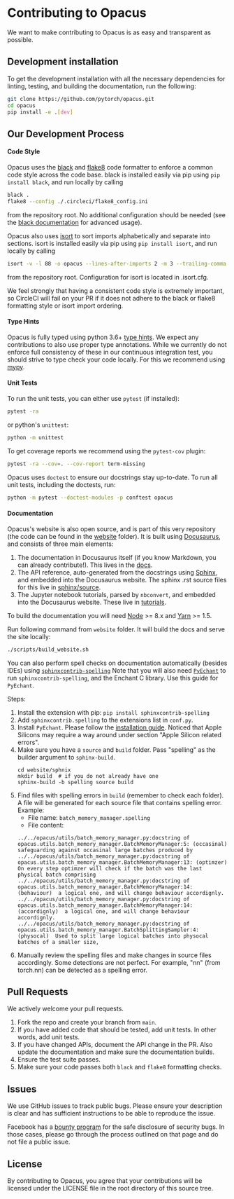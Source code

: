 # Contributing to Opacus

We want to make contributing to Opacus is as easy and transparent as possible.


## Development installation

To get the development installation with all the necessary dependencies for
linting, testing, and building the documentation, run the following:
```bash
git clone https://github.com/pytorch/opacus.git
cd opacus
pip install -e .[dev]
```


## Our Development Process

#### Code Style

Opacus uses the [black](https://github.com/ambv/black) and [flake8](https://github.com/PyCQA/flake8) code formatter to
enforce a common code style across the code base. black is installed easily via
pip using `pip install black`, and run locally by calling
```bash
black .
flake8 --config ./.circleci/flake8_config.ini
```
from the repository root. No additional configuration should be needed (see the
[black documentation](https://black.readthedocs.io/en/stable/installation_and_usage.html#usage)
for advanced usage).

Opacus also uses [isort](https://github.com/timothycrosley/isort) to sort imports
alphabetically and separate into sections. isort is installed easily via
pip using `pip install isort`, and run locally by calling
```bash
isort -v -l 88 -o opacus --lines-after-imports 2 -m 3 --trailing-comma  .
```
from the repository root. Configuration for isort is located in .isort.cfg.

We feel strongly that having a consistent code style is extremely important, so
CircleCI will fail on your PR if it does not adhere to the black or flake8 formatting style or isort import ordering.


#### Type Hints

Opacus is fully typed using python 3.6+
[type hints](https://www.python.org/dev/peps/pep-0484/).
We expect any contributions to also use proper type annotations.
While we currently do not enforce full consistency of these in our continuous integration
test, you should strive to type check your code locally. For this we recommend
using [mypy](http://mypy-lang.org/).


#### Unit Tests

To run the unit tests, you can either use `pytest` (if installed):
```bash
pytest -ra
```
or python's `unittest`:
```bash
python -m unittest
```

To get coverage reports we recommend using the `pytest-cov` plugin:
```bash
pytest -ra --cov=. --cov-report term-missing
```

Opacus uses `doctest` to ensure our docstrings stay up-to-date. To run all unit tests, including the doctests, run:
```bash
python -m pytest --doctest-modules -p conftest opacus
```


#### Documentation
Opacus's website is also open source, and is part of this very repository (the
code can be found in the [website](/website/) folder).
It is built using [Docusaurus](https://docusaurus.io/), and consists of three
main elements:

1. The documentation in Docusaurus itself (if you know Markdown, you can
   already contribute!). This lives in the [docs](/docs/).
2. The API reference, auto-generated from the docstrings using
   [Sphinx](http://www.sphinx-doc.org), and embedded into the Docusaurus website.
   The sphinx .rst source files for this live in [sphinx/source](/sphinx/source/).
3. The Jupyter notebook tutorials, parsed by `nbconvert`, and embedded into the
   Docusaurus website. These live in [tutorials](/tutorials/).

To build the documentation you will need [Node](https://nodejs.org/en/) >= 8.x
and [Yarn](https://yarnpkg.com/en/) >= 1.5.

Run following command from `website` folder. It will build the docs and serve the site locally:
```bash
./scripts/build_website.sh
```

You can also perform spell checks on documentation automatically (besides IDEs) using [```sphinxcontrib-spelling```](https://sphinxcontrib-spelling.readthedocs.io/en/latest/install.html)
Note that you will also need [```PyEchant```](https://pyenchant.github.io/pyenchant/) to run ```sphinxcontrib-spelling```, and the Enchant C library. Use this guide for ```PyEchant```. 

Steps:
1. Install the extension with pip: ```pip install sphinxcontrib-spelling```
2. Add ```sphinxcontrib.spelling``` to the extensions list in ```conf.py```.
3. Install ```PyEchant```. Please follow the [installation guide](https://pyenchant.github.io/pyenchant/install.html). Noticed that Apple Silicons may require a way around under section "Apple Silicon related errors".
4. Make sure you have a ```source``` and ```build``` folder. Pass "spelling" as the builder argument to ```sphinx-build```.
   ```
   cd website/sphnix
   mkdir build  # if you do not already have one
   sphinx-build -b spelling source build
   ```
5. Find files with spelling errors in ```build``` (remember to check each folder). A file will be generated for each source file that contains spelling error. Example:
   * File name: ```batch_memory_manager.spelling```
   * File content:
   ```
   ../../opacus/utils/batch_memory_manager.py:docstring of opacus.utils.batch_memory_manager.BatchMemoryManager:5: (occasinal)  safeguarding against occasinal large batches produced by
   ../../opacus/utils/batch_memory_manager.py:docstring of opacus.utils.batch_memory_manager.BatchMemoryManager:13: (optimzer)  On every step optimzer will check if the batch was the last physical batch comprising
   ../../opacus/utils/batch_memory_manager.py:docstring of opacus.utils.batch_memory_manager.BatchMemoryManager:14: (behaviour)  a logical one, and will change behaviour accordignly.
   ../../opacus/utils/batch_memory_manager.py:docstring of opacus.utils.batch_memory_manager.BatchMemoryManager:14: (accordignly)  a logical one, and will change behaviour accordignly.
   ../../opacus/utils/batch_memory_manager.py:docstring of opacus.utils.batch_memory_manager.BatchSplittingSampler:4: (physocal)  Used to split large logical batches into physocal batches of a smaller size,
   ```
6. Manually review the spelling files and make changes in source files accordingly. Some detections are not perfect. For example, "nn" (from torch.nn) can be detected as a spelling error.


## Pull Requests
We actively welcome your pull requests.

1. Fork the repo and create your branch from `main`.
2. If you have added code that should be tested, add unit tests.
   In other words, add unit tests.
3. If you have changed APIs, document the API change in the PR.
   Also update the documentation and make sure the documentation builds.
4. Ensure the test suite passes.
5. Make sure your code passes both `black` and `flake8` formatting checks.


## Issues

We use GitHub issues to track public bugs. Please ensure your description is
clear and has sufficient instructions to be able to reproduce the issue.

Facebook has a [bounty program](https://www.facebook.com/whitehat/) for the safe
disclosure of security bugs. In those cases, please go through the process
outlined on that page and do not file a public issue.


## License

By contributing to Opacus, you agree that your contributions will be licensed
under the LICENSE file in the root directory of this source tree.
